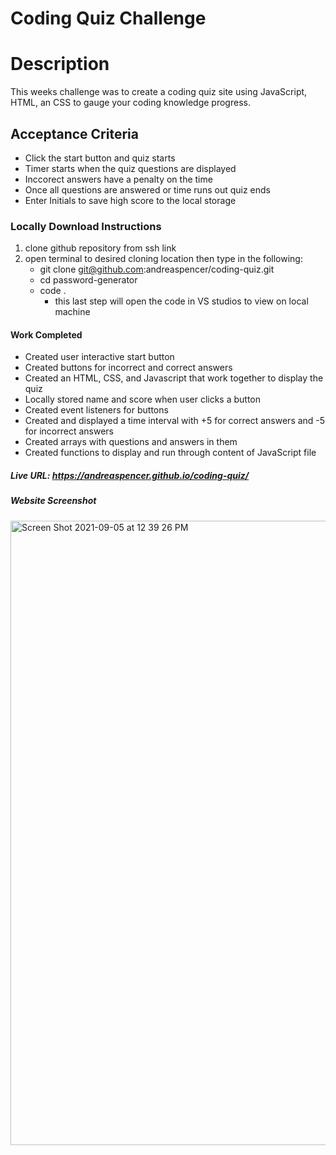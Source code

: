 # Coding Quiz Challenge

# Description
This weeks challenge was to create a coding quiz site using JavaScript, HTML, an CSS to gauge your coding knowledge progress.

## Acceptance Criteria
* Click the start button and quiz starts
* Timer starts when the quiz questions are displayed
* Inccorect answers have a penalty on the time
* Once all questions are answered or time runs out quiz ends
* Enter Initials to save high score to the local storage

### Locally Download Instructions
1. clone github repository from ssh link
2. open terminal to desired cloning location then type in the following:
    * git clone git@github.com:andreaspencer/coding-quiz.git
    * cd password-generator
    * code .
        - this last step will open the code in VS studios to view on local machine

#### Work Completed
* Created user interactive start button
* Created buttons for incorrect and correct answers
* Created an HTML, CSS, and Javascript that work together to display the quiz
* Locally stored name and score when user clicks a button
* Created event listeners for buttons
* Created and displayed a time interval with +5 for correct answers and -5 for incorrect answers
* Created arrays with questions and answers in them
* Created functions to display and run through content of JavaScript file

##### Live URL: https://andreaspencer.github.io/coding-quiz/

##### Website Screenshot
<img width="999" alt="Screen Shot 2021-09-05 at 12 39 26 PM" src="https://user-images.githubusercontent.com/87836575/132139404-9a277944-d475-43f9-8b08-f4a5f3c5ad27.png">
